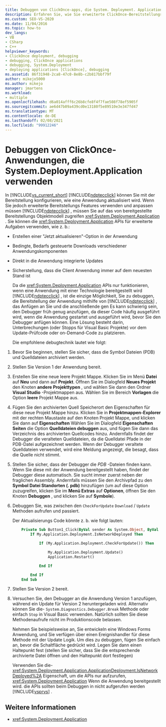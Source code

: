 ```yaml
---
title: Debuggen von ClickOnce-apps, die System. Deployment. Application verwenden
description: Erfahren Sie, wie Sie erweiterte ClickOnce-Bereitstellungs Features verwenden und anpassen, indem Sie auf das von System. Deployment. Application bereitgestellte Bereitstellungs Objektmodell zugreifen.
ms.custom: SEO-VS-2020
ms.date: 11/04/2016
ms.topic: how-to
dev_langs:
- VB
- CSharp
- C++
helpviewer_keywords:
- ClickOnce deployment, debugging
- debugging, ClickOnce applications
- debugging, System.Deployment
- deploying applications [ClickOnce], debugging
ms.assetid: 86f31948-2ca8-47c0-8e8b-c2b817bbf79f
author: mikejo5000
ms.author: mikejo
manager: jmartens
ms.workload:
- multiple
ms.openlocfilehash: d6a014afff6c26b8cfe8f4f7fae508f78ef5905f
ms.sourcegitcommit: ae6d47b09a439cd0e13180f5e89510e3e347fd47
ms.translationtype: MT
ms.contentlocale: de-DE
ms.lasthandoff: 02/08/2021
ms.locfileid: "99912246"
---
```

# <a name="debug-clickonce-applications-that-use-systemdeploymentapplication"></a>Debuggen von ClickOnce-Anwendungen, die System.Deployment.Application verwenden
In [!INCLUDE[vs_current_short](../code-quality/includes/vs_current_short_md.md)] [!INCLUDE[ndptecclick](../deployment/includes/ndptecclick_md.md)] können Sie mit der Bereitstellung konfigurieren, wie eine Anwendung aktualisiert wird. Wenn Sie jedoch erweiterte Bereitstellungs Features verwenden und anpassen müssen [!INCLUDE[ndptecclick](../deployment/includes/ndptecclick_md.md)] , müssen Sie auf das von bereitgestellte Bereitstellungs Objektmodell zugreifen <xref:System.Deployment.Application> . Sie können die <xref:System.Deployment.Application> APIs für erweiterte Aufgaben verwenden, wie z. b.:

- Erstellen einer "Jetzt aktualisieren"-Option in der Anwendung

- Bedingte, Bedarfs gesteuerte Downloads verschiedener Anwendungskomponenten

- Direkt in die Anwendung integrierte Updates

- Sicherstellung, dass die Client Anwendung immer auf dem neuesten Stand ist

  Da die <xref:System.Deployment.Application> APIs nur funktionieren, wenn eine Anwendung mit einer Technologie bereitgestellt wird [!INCLUDE[ndptecclick](../deployment/includes/ndptecclick_md.md)] , ist die einzige Möglichkeit, Sie zu debuggen, die Bereitstellung der Anwendung mithilfe von [!INCLUDE[ndptecclick](../deployment/includes/ndptecclick_md.md)] , das Anfügen an Sie und die anschließende gen Es kann schwierig sein, den Debugger früh genug anzufügen, da dieser Code häufig ausgeführt wird, wenn die Anwendung gestartet und ausgeführt wird, bevor Sie den Debugger anfügen können. Eine Lösung besteht darin, Unterbrechungen (oder Stopps für Visual Basic Projekte) vor dem Update-Prüfcode oder on-Demand-Code zu platzieren.

  Die empfohlene debugtechnik lautet wie folgt:

1. Bevor Sie beginnen, stellen Sie sicher, dass die Symbol Dateien (PDB) und Quelldateien archiviert werden.

2. Stellen Sie Version 1 der Anwendung bereit.

3. Erstellen Sie eine neue leere Projekt Mappe. Klicken Sie im Menü **Datei** auf **Neu** und dann auf **Projekt**. Öffnen Sie im Dialogfeld **Neues Projekt** den Knoten **andere Projekttypen** , und wählen Sie dann den Ordner **Visual Studio** -Projektmappen aus. Wählen Sie im Bereich **Vorlagen** die Option **leere** Projekt Mappe aus.

4. Fügen Sie den archivierten Quell Speicherort den Eigenschaften für diese neue Projekt Mappe hinzu. Klicken Sie in **Projektmappen-Explorer** mit der rechten Maustaste auf den Knoten Projekt Mappe, und klicken Sie dann auf **Eigenschaften** Wählen Sie im Dialogfeld **Eigenschaften Seiten** die Option **Quelldateien debuggen** aus, und fügen Sie dann das Verzeichnis des archivierten Quellcodes hinzu. Andernfalls findet der Debugger die veralteten Quelldateien, da die Quelldatei Pfade in der PDB-Datei aufgezeichnet werden. Wenn der Debugger veraltete Quelldateien verwendet, wird eine Meldung angezeigt, die besagt, dass die Quelle nicht stimmt.

5. Stellen Sie sicher, dass der Debugger die *PDB* -Dateien finden kann. Wenn Sie diese mit der Anwendung bereitgestellt haben, findet der Debugger diese automatisch. Sie sucht immer zuerst neben der fraglichen Assembly. Andernfalls müssen Sie den Archivpfad zu den **Symbol Datei Standorten (. pdb)** hinzufügen (um auf diese Option zuzugreifen, klicken Sie im **Menü Extras** auf **Optionen**, öffnen Sie den Knoten **Debuggen** , und klicken Sie auf **Symbole**).

6. Debuggen Sie, was zwischen den `CheckForUpdate` `Download` / `Update` Methoden aufrufen und passiert.

    Der Aktualisierungs Code könnte z. b. wie folgt lauten:

   ```vb
       Private Sub Button1_Click(ByVal sender As System.Object, ByVal e As System.EventArgs) Handles Button1.Click
           If My.Application.Deployment.IsNetworkDeployed Then

               If (My.Application.Deployment.CheckForUpdate()) Then

                   My.Application.Deployment.Update()
                   Application.Restart()

               End If

           End If
       End Sub
   ```

7. Stellen Sie Version 2 bereit.

8. Versuchen Sie, den Debugger an die Anwendung Version 1 anzufügen, während ein Update für Version 2 heruntergeladen wird. Alternativ können Sie die- `System.Diagnostics.Debugger.Break` Methode oder einfach `Stop` in Visual Basic verwenden. Natürlich sollten Sie diese Methodenaufrufe nicht im Produktionscode belassen.

    Nehmen Sie beispielsweise an, Sie entwickeln eine Windows Forms Anwendung, und Sie verfügen über einen Ereignishandler für diese Methode mit der Update Logik. Um dies zu debuggen, fügen Sie einfach an, bevor die Schaltfläche gedrückt wird. Legen Sie dann einen Haltepunkt fest (stellen Sie sicher, dass Sie die entsprechende archivierte Datei öffnen und den Haltepunkt dort festlegen)

   Verwenden Sie die- <xref:System.Deployment.Application.ApplicationDeployment.IsNetworkDeployed%2A> Eigenschaft, um die APIs nur aufzurufen, <xref:System.Deployment.Application> Wenn die Anwendung bereitgestellt wird. die APIs sollten beim Debuggen in nicht aufgerufen werden [!INCLUDE[vsprvs](../code-quality/includes/vsprvs_md.md)] .

## <a name="see-also"></a>Weitere Informationen
- <xref:System.Deployment.Application>